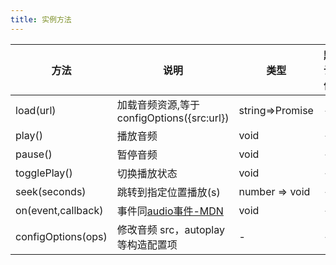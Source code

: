 ```yaml
---    
title: 实例方法
---
```


| 方法 | 说明 | 类型 | 默认值 | 
| --- | --- | --- | --- | 
| load(url) | 加载音频资源,等于 configOptions({src:url}) | string=>Promise | - |
| play() | 播放音频 | void | - |
| pause() | 暂停音频 | void | - |
| togglePlay() | 切换播放状态 | void | - |
| seek(seconds) | 跳转到指定位置播放(s) | number => void | - |
| on(event,callback) | 事件同[audio事件-MDN](https://developer.mozilla.org/zh-CN/docs/Web/HTML/Element/audio#%E4%BA%8B%E4%BB%B6) | void | - |
| configOptions(ops) | 修改音频 src，autoplay 等构造配置项 | - | - |


